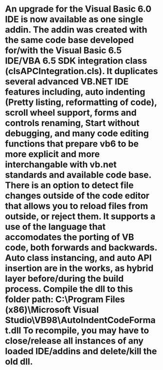 # An upgrade for the Visual Basic 6.0 IDE is now available as one single addin.  The addin was created with the same code base developed for/with the Visual Basic 6.5 IDE/VBA 6.5 SDK integration class (clsAPCIntegration.cls).  It duplicates several advanced VB.NET IDE features including, auto indenting (Pretty listing, reformatting of code), scroll wheel support, forms and controls renaming, Start without debugging, and many code editing functions that prepare vb6 to be more explicit and more interchangable with vb.net standards and available code base. There is an option to detect file changes outside of the code editor that allows you to reload files from outside, or reject them.  It supports a use of the language that accomodates the porting of VB code, both forwards and backwards.  Auto class instancing, and auto API insertion are in the works, as hybrid layer before/during the build process.    Compile the dll to this folder path: C:\Program Files (x86)\Microsoft Visual Studio\VB98\AutoIndentCodeFormat.dll To recompile, you may have to close/release all instances of any loaded IDE/addins and delete/kill the old dll.
